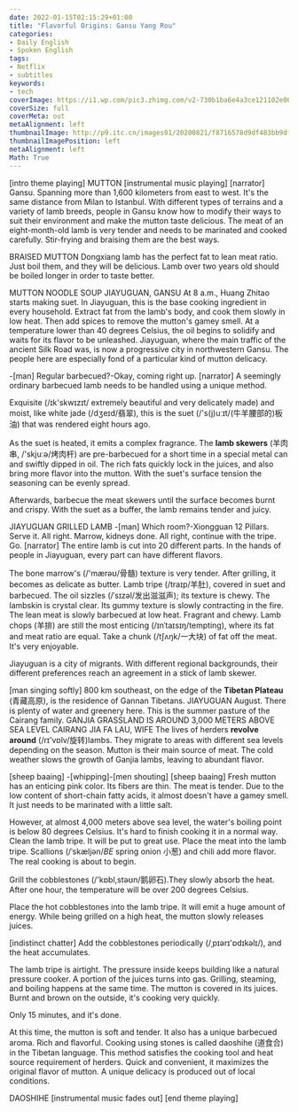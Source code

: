 ```yaml
---
date: 2022-01-15T02:15:29+01:00
title: "Flavorful Origins: Gansu Yang Rou"
categories:
- Daily English
- Spoken English
tags:
- Netflix
- subtitles
keywords:
- tech
coverImage: https://i1.wp.com/pic3.zhimg.com/v2-730b1ba6e4a3ce121102e00eddea12e9_r.jpg
coverSize: full
coverMeta: out
metaAlignment: left
thumbnailImage: http://p9.itc.cn/images01/20200821/f8716578d9df483bb9df68fd39a5545d.jpeg
thumbnailImagePosition: left
metaAlignment: left
Math: True
---
```


<!--more-->
[intro theme playing]
MUTTON
[instrumental music playing]
[narrator] Gansu. Spanning more than 1,600 kilometers from east to west.
It's the same distance from Milan to Istanbul.
With different types of terrains and a variety of lamb breeds,
people in Gansu know how to modify their ways to suit their environment and make the mutton taste delicious.
The meat of an eight-month-old lamb is very tender and needs to be marinated and cooked carefully.
Stir-frying and braising them are the best ways.

BRAISED MUTTON
Dongxiang lamb has the perfect fat to lean meat ratio.
Just boil them, and they will be delicious.
Lamb over two years old should be boiled longer in order to taste better.

MUTTON NOODLE SOUP
JIAYUGUAN, GANSU
At 8 a.m., Huang Zhitao starts making suet.
In Jiayuguan, this is the base cooking ingredient in every household.
Extract fat from the lamb's body, and cook them slowly in low heat.
Then add spices to remove the mutton's gamey smell.
At a temperature lower than 40 degrees Celsius, the oil begins to solidify and waits for its flavor to be unleashed.
Jiayuguan, where the main traffic of the ancient Silk Road was, is now a progressive city in northwestern Gansu.
The people here are especially fond of a particular kind of mutton delicacy.

-[man] Regular barbecued?-Okay, coming right up.
[narrator] A seemingly ordinary barbecued lamb needs to be handled using a unique method.

Exquisite (/ɪk'skwɪzɪt/ extremely beautiful and very delicately made) and moist, like white jade (/dʒeɪd/翡翠), this is the suet  (/'s(j)uːɪt/(牛羊腰部的)板油) that was rendered eight hours ago.

As the suet is heated, it emits a complex fragrance.
The **lamb skewers** (羊肉串, /'skjuːə/烤肉杆) are pre-barbecued for a short time in a special metal can and swiftly dipped in oil.
The rich fats quickly lock in the juices, and also bring more flavor into the mutton.
With the suet's surface tension the seasoning can be evenly spread.

Afterwards, barbecue the meat skewers until the surface becomes burnt and crispy.
With the suet as a buffer, the lamb remains tender and juicy.

JIAYUGUAN GRILLED LAMB
-[man] Which room?-Xiongguan 12 Pillars. Serve it.
All right. Marrow, kidneys done.
All right, continue with the tripe. Go.
[narrator] The entire lamb is cut into  20 different parts.
In the hands of people in Jiayuguan, every part can have different flavors.

The bone marrow's (/'mærəʊ/骨髓) texture is very tender.
After grilling, it becomes as delicate as butter.
Lamb tripe (/traɪp/羊肚), covered in suet and barbecued.
The oil sizzles (/ˈsɪzəl/发出滋滋声); its texture is chewy.
The lambskin is crystal clear.
Its gummy texture is slowly contracting in the fire.
The lean meat is slowly barbecued at low heat. Fragrant and chewy.
Lamb chops (羊排) are still the most enticing (/ɪnˈtaɪsɪŋ/tempting), where its fat and meat ratio are equal.
Take a chunk (/tʃʌŋk/一大块) of fat off the meat.
It's very enjoyable.

Jiayuguan is a city of migrants.
With different regional backgrounds, their different preferences reach an agreement in a stick of lamb skewer.

[man singing softly]
800 km southeast, on the edge of the **Tibetan Plateau** (青藏高原), is the residence of Gannan Tibetans.
JIAYUGUAN
August.
There is plenty of water and greenery here.
This is the summer pasture of the Cairang family.
GANJIA GRASSLAND IS AROUND 3,000 METERS ABOVE SEA LEVEL
CAIRANG JIA
FA LAU, WIFE
The lives of herders **revolve around** (/rɪ'vɒlv/旋转)lambs.
They migrate to areas with different sea levels depending on the season.
Mutton is their main source of meat.
The cold weather slows the growth of Ganjia lambs, leaving to abundant flavor.

[sheep baaing]
-[whipping]-[men shouting]
[sheep baaing]
Fresh mutton has an enticing pink color.
Its fibers are thin.
The meat is tender.
Due to the low content of short-chain fatty acids, it almost doesn't have a gamey smell.
It just needs to be marinated with a little salt.

However, at almost 4,000 meters above sea level, the water's boiling point is below 80 degrees Celsius.
It's hard to finish cooking it in a normal way.
Clean the lamb tripe.
It will be put to great use.
Place the meat into the lamb tripe.
Scallions (/ˈskæljən/*BE* spring onion 小葱) and chili add more flavor.
The real cooking is about to begin.

Grill the cobblestones (/'kɒbl,stəʊn/鹅卵石).They slowly absorb the heat.
After one hour, the temperature will be over 200 degrees Celsius.

Place the hot cobblestones into the lamb tripe.
It will emit a huge amount of energy.
While being grilled on a high heat, the mutton slowly releases juices.

[indistinct chatter]
Add the cobblestones periodically (/ˌpɪərɪ'ɒdɪkəlɪ/),
and the heat accumulates.

The lamb tripe is airtight.
The pressure inside keeps building like a natural pressure cooker.
A portion of the juices turns into gas.
Grilling, steaming, and boiling happens at the same time.
The mutton is covered in its juices.
Burnt and brown on the outside, it's cooking very quickly.

Only 15 minutes, and it's done.

At this time, the mutton is soft and tender.
It also has a unique barbecued aroma.
Rich and flavorful.
Cooking using stones is called daoshihe (道食合) in the Tibetan language.
This method satisfies the cooking tool and heat source requirement of herders.
Quick and convenient, it maximizes the original flavor of mutton.
A unique delicacy is produced out of local conditions.

DAOSHIHE
[instrumental music fades out]
[end theme playing]
